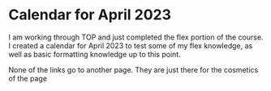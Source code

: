# Calendar for April 2023

I am working through TOP and just completed the flex portion of the course. I created a calendar for April 2023 to test some of my flex knowledge, as well as basic formatting knowledge up to this point. 

None of the links go to another page. They are just there for the cosmetics of the page